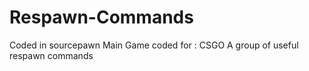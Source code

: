 # Respawn-Commands
Coded in sourcepawn
Main Game coded for : CSGO
A group of useful respawn commands 
